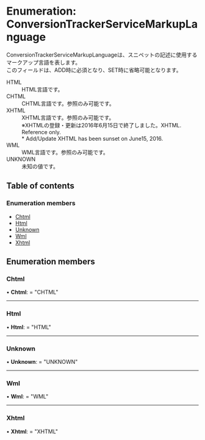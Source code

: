 # Enumeration: ConversionTrackerServiceMarkupLanguage


<div lang=\"ja\">ConversionTrackerServiceMarkupLanguageは、スニペットの記述に使用するマークアップ言語を表します。<br> このフィールドは、ADD時に必須となり、SET時に省略可能となります。</div>  <dl class=term>   <dt class=\"term__item\">HTML</dt>   <dd class=\"term__desc\"><span lang=\"ja\">HTML言語です。</span></dd>   <dt class=\"term__item\">CHTML</dt>   <dd class=\"term__desc\"><span lang=\"ja\">CHTML言語です。参照のみ可能です。</span></dd>   <dt class=\"term__item\">XHTML</dt>   <dd class=\"term__desc\"><span lang=\"ja\">XHTML言語です。参照のみ可能です。<br>※XHTMLの登録・更新は2016年6月15日で終了しました。</span><span lang=\"en\">XHTML. Reference only.<br>* Add/Update XHTML has been sunset on June15, 2016.</span></dd>   <dt class=\"term__item\">WML</dt>   <dd class=\"term__desc\"><span lang=\"ja\">WML言語です。参照のみ可能です。</span></dd>   <dt class=\"term__item\">UNKNOWN</dt>   <dd class=\"term__desc\"><span lang=\"ja\">未知の値です。</span></dd> </dl>

## Table of contents

### Enumeration members

- [Chtml](conversiontrackerservicemarkuplanguage.md#chtml)
- [Html](conversiontrackerservicemarkuplanguage.md#html)
- [Unknown](conversiontrackerservicemarkuplanguage.md#unknown)
- [Wml](conversiontrackerservicemarkuplanguage.md#wml)
- [Xhtml](conversiontrackerservicemarkuplanguage.md#xhtml)

## Enumeration members

### Chtml

• **Chtml**: = "CHTML"

___

### Html

• **Html**: = "HTML"

___

### Unknown

• **Unknown**: = "UNKNOWN"

___

### Wml

• **Wml**: = "WML"

___

### Xhtml

• **Xhtml**: = "XHTML"
